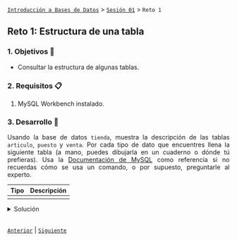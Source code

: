 [`Introducción a Bases de Datos`](../../README.md) > [`Sesión 01`](../Readme.md) > `Reto 1`
	
## Reto 1: Estructura de una tabla

<div style="text-align: justify;">

### 1. Objetivos :dart:

- Consultar la estructura de algunas tablas.

### 2. Requisitos :clipboard:

1. MySQL Workbench instalado.

### 3. Desarrollo :rocket:

Usando la base de datos `tienda`, muestra la descripción de las tablas `articulo`, `puesto` y `venta`. Por cada tipo de dato que encuentres llena la siguiente tabla (a mano, puedes dibujarla en un cuaderno o dónde tú prefieras). Usa la [Documentación de MySQL](https://dev.mysql.com/doc/refman/8.0/en/data-types.html) como referencia si no recuerdas cómo se usa un comando, o por supuesto, preguntarle al experto.

| Tipo   | Descripción |
|---|---|
|   |   |

<details><summary>Solución</summary>
<p>

Veamos la descripción de las tablas `articulo`, `puesto` y `venta`. Recuerda que para visualizar todas las tablas del esquema puedes usar el comando:

```sql
SHOW TABLES;
```
![imagen](imagenes/s1wr11.png)

```sql
DESCRIBE articulo;
```
![imagen](imagenes/s1wr12.png)

```sql
DESCRIBE puesto;
```
![imagen](imagenes/s1wr13.png)

```sql
DESCRIBE venta;
```
![imagen](imagenes/s1wr14.png)

| Tipo        | Descripción                   |
|-------------|-------------------------------|
| `ìnt`       | Datos numéricos enteros       |
| `varchar`   | Cadenas de caracteres         |
| `timestamp` | Fechas                        |
| `double`    | Datos numéricos con decimales |

</p>
</details>
   
<br/>

[`Anterior`](../Ejemplo-02/Readme.md) | [`Siguiente`](../Readme.md)

</div>
